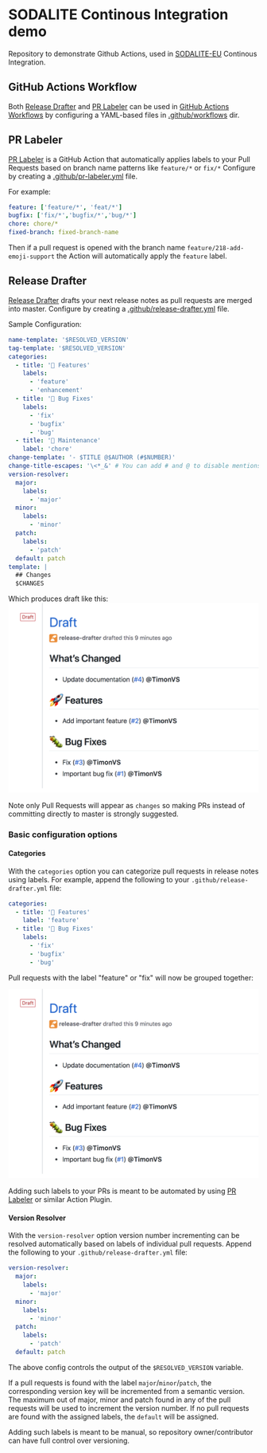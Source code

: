 # SODALITE Continous Integration demo
Repository to demonstrate Github Actions, used in [SODALITE-EU](https://github.com/SODALITE-EU) Continous Integration.

## GitHub Actions Workflow
Both [Release Drafter](https://github.com/marketplace/actions/release-drafter) and [PR Labeler](https://github.com/marketplace/actions/pr-labeler) can be used in [GitHub Actions Workflows](https://docs.github.com/en/free-pro-team@latest/actions/learn-github-actions) by configuring a YAML-based files in [.github/workflows](.github/workflows) dir.


## PR Labeler
[PR Labeler](https://github.com/marketplace/actions/pr-labeler) is a GitHub Action that automatically applies labels to your Pull Requests based on branch name patterns like `feature/*` or `fix/*`
Configure by creating a [.github/pr-labeler.yml](.github/pr-labeler.yml) file.

For example:
```yaml
feature: ['feature/*', 'feat/*']
bugfix: ['fix/*','bugfix/*','bug/*']
chore: chore/*
fixed-branch: fixed-branch-name
```

Then if a pull request is opened with the branch name `feature/218-add-emoji-support` the Action will automatically apply the `feature` label.


## Release Drafter
[Release Drafter](https://github.com/marketplace/actions/release-drafter) drafts your next release notes as pull requests are merged into master.
Configure by creating a [.github/release-drafter.yml](.github/release-drafter.yml) file.

Sample Configuration:
```yaml
name-template: '$RESOLVED_VERSION'
tag-template: '$RESOLVED_VERSION'
categories:
  - title: '🚀 Features'
    labels:
      - 'feature'
      - 'enhancement'
  - title: '🐛 Bug Fixes'
    labels:
      - 'fix'
      - 'bugfix'
      - 'bug'
  - title: '🧰 Maintenance'
    label: 'chore'
change-template: '- $TITLE @$AUTHOR (#$NUMBER)'
change-title-escapes: '\<*_&' # You can add # and @ to disable mentions, and add ` to disable code blocks.
version-resolver:
  major:
    labels:
      - 'major'
  minor:
    labels:
      - 'minor'
  patch:
    labels:
      - 'patch'
  default: patch
template: |
  ## Changes
  $CHANGES
```

Which produces draft like this:
<img src="design/screenshot-2.png" alt="Screenshot of generated draft release with categories" width="586" />

Note only Pull Requests will appear as `changes` so making PRs instead of committing directly to master is strongly suggested.
### Basic configuration options

#### Categories

With the `categories` option you can categorize pull requests in release notes using labels. For example, append the following to your `.github/release-drafter.yml` file:

```yml
categories:
  - title: '🚀 Features'
    label: 'feature'
  - title: '🐛 Bug Fixes'
    labels:
      - 'fix'
      - 'bugfix'
      - 'bug'
```

Pull requests with the label "feature" or "fix" will now be grouped together:

<img src="design/screenshot-2.png" alt="Screenshot of generated draft release with categories" width="586" />

Adding such labels to your PRs is meant to be automated by using [PR Labeler](#pr-labeler) or similar Action Plugin.

#### Version Resolver

With the `version-resolver` option version number incrementing can be resolved automatically based on labels of individual pull requests. Append the following to your `.github/release-drafter.yml` file:

```yml
version-resolver:
  major:
    labels:
      - 'major'
  minor:
    labels:
      - 'minor'
  patch:
    labels:
      - 'patch'
  default: patch
```

The above config controls the output of the `$RESOLVED_VERSION` variable.

If a pull requests is found with the label `major`/`minor`/`patch`, the corresponding version key will be incremented from a semantic version. The maximum out of major, minor and patch found in any of the pull requests will be used to increment the version number. If no pull requests are found with the assigned labels, the `default` will be assigned.

Adding such labels is meant to be manual, so repository owner/contributor can have full control over versioning.